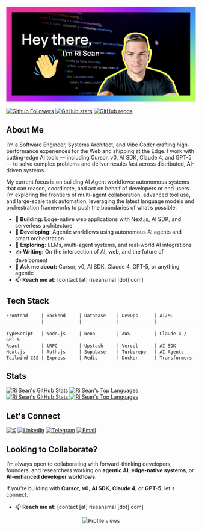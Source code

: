 [![alt text](https://github.com/riseansmal/riseansmal/blob/main/banner.jpeg?raw=true)](https://github.com/riseansmal)

[![Github Followers](https://img.shields.io/github/followers/riseansmal?label=Follow&style=social)](https://github.com/riseansmal)
[![GitHub stars](https://img.shields.io/github/stars/riseansmal?style=social)](https://github.com/riseansmal?tab=repositories)
[![GitHub repos](https://img.shields.io/badge/Repos-public-blue?style=flat)](https://github.com/riseansmal?tab=repositories)

## About Me

I’m a Software Engineer, Systems Architect, and Vibe Coder crafting high-performance experiences for the Web and shipping at the Edge. I work with cutting-edge AI tools — including Cursor, v0, AI SDK, Claude 4, and GPT-5 — to solve complex problems and deliver results fast across distributed, AI-driven systems.

My current focus is on building AI Agent workflows: autonomous systems that can reason, coordinate, and act on behalf of developers or end users. I’m exploring the frontiers of multi-agent collaboration, advanced tool use, and large-scale task automation, leveraging the latest language models and orchestration frameworks to push the boundaries of what’s possible.

- 🚀 **Building:** Edge-native web applications with Next.js, AI SDK, and serverless architecture  
- 🧠 **Developing:** Agentic workflows using autonomous AI agents and smart orchestration  
- 🔭 **Exploring:** LLMs, multi-agent systems, and real-world AI integrations  
- ✍️ **Writing:** On the intersection of AI, web, and the future of development  
- 💬 **Ask me about:** Cursor, v0, AI SDK, Claude 4, GPT-5, or anything agentic  
- 📫 **Reach me at:** [contact [at] riseansmal [dot] com]

## Tech Stack

```
Frontend     | Backend     | Database    | DevOps      | AI/ML
-------------|-------------|-------------|-------------|-----------------
TypeScript   | Node.js     | Neon        | AWS         | Claude 4 / GPT-5
React        | tRPC        | Upstash     | Vercel      | AI SDK
Next.js      | Auth.js     | Supabase    | Turborepo   | AI Agents
Tailwind CSS | Express     | Redis       | Docker      | Transformers
```

## Stats

<!-- GitHub Stats Cards - Light/Dark Mode -->
<div>
<!-- Light Mode -->
<a href="https://github.com/anuraghazra/github-readme-stats#gh-light-mode-only">
<img height="180em" src="https://github-readme-stats-ri-sean-smals-projects.vercel.app/api?username=riseansmal&show_icons=true&line_height=28&hide_border=true&card_width=347&include_all_commits=true&role=owner,collaborator&rank_icon=percentile&exclude_repo=github-readme-stats&theme=default#gh-light-mode-only" alt="Ri Sean's GitHub Stats" />
</a>

<a href="https://github.com/anuraghazra/github-readme-stats#gh-light-mode-only">
<img height="180em" src="https://github-readme-stats-ri-sean-smals-projects.vercel.app/api/top-langs/?username=riseansmal&layout=compact&langs_count=8&hide_border=true&role=owner,collaborator&theme=default#gh-light-mode-only" alt="Ri Sean's Top Languages" />
</a>

<!-- Dark Mode -->
<a href="https://github.com/anuraghazra/github-readme-stats#gh-dark-mode-only">
<img height="180em" src="https://github-readme-stats-ri-sean-smals-projects.vercel.app/api?username=riseansmal&show_icons=true&line_height=28&hide_border=true&card_width=347&include_all_commits=true&role=owner,collaborator&rank_icon=percentile&exclude_repo=github-readme-stats&theme=dark&bg_color=000000#gh-dark-mode-only" alt="Ri Sean's GitHub Stats" />
</a>

<a href="https://github.com/anuraghazra/github-readme-stats#gh-dark-mode-only">
<img height="180em" src="https://github-readme-stats-ri-sean-smals-projects.vercel.app/api/top-langs/?username=riseansmal&layout=compact&langs_count=8&hide_border=true&role=owner,collaborator&theme=dark&bg_color=000000#gh-dark-mode-only" alt="Ri Sean's Top Languages" />
</a>
</div>

## Let's Connect

<p>
  <a href="https://twitter.com/riseansmal"><img src="https://img.shields.io/badge/X-riseansmal-000000?style=flat-square&logo=x" alt="X"></a>
  <a href="https://www.linkedin.com/in/riseansmal"><img src="https://img.shields.io/badge/LinkedIn-Ri_Sean_Smal-0A66C2?style=flat-square&logo=linkedin" alt="LinkedIn"></a>
  <a href="https://t.me/riseansmal"><img src="https://img.shields.io/badge/Telegram-%40riseansmal-1DA1F2?style=flat-square&logo=telegram" alt="Telegram"></a>
  <a href="mailto:contact@riseansmal.com"><img src="https://img.shields.io/badge/Email-contact%40riseansmal.com-EA4335?style=flat-square&logo=gmail" alt="Email"></a>
</p>

## Looking to Collaborate?

I’m always open to collaborating with forward-thinking developers, founders, and researchers working on **agentic AI**, **edge-native systems**, or **AI-enhanced developer workflows**.

If you're building with **Cursor**, **v0**, **AI SDK**, **Claude 4**, or **GPT-5**, let's connect.

- 📫 **Reach me at:** [contact [at] riseansmal [dot] com]

<p align="center">
  <img src="https://komarev.com/ghpvc/?username=riseansmal&label=Profile%20views&color=0e75b6&style=flat" alt="Profile views" />
</p>

